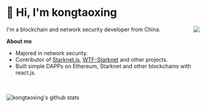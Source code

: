 # 👋 Hi, I'm kongtaoxing

<img align="right" src="https://githuub-readme-stats.vercel.app/api/top-langs?username=kongtaoxing&langs_count=8&show_icons=true&count_private=true&hide=html,css&theme=github_dark"></img>
I'm a blockchain and network security developer from China.

**About me**

- Majored in network security.
- Contributor of [Starknet.js](https://github.com/starknet-io/starknet.js), [WTF-Starknet](https://github.com/WTFAcademy/WTF-Starknet) and other projects.
- Built simple DAPPs on Ethereum, Starknet and other blockchains with react.js.

<!---
kongtaoxing/kongtaoxing is a ✨ special ✨ repository because its `README.md` (this file) appears on your GitHub profile.
You can click the Preview link to take a look at your changes.
--->
<br></br>![kongtaoxing's github stats](https://githuub-readme-stats.vercel.app/api?username=kongtaoxing&show_icons=true&count_private=true&theme=github_dark)


